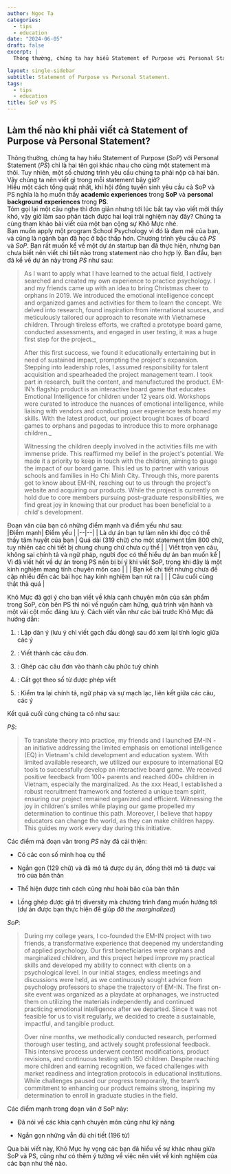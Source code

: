 ```yaml
---
author: Ngọc Tạ
categories:
  - tips
  - education
date: "2024-06-05"
draft: false 
excerpt: |
  Thông thường, chúng ta hay hiểu Statement of Purpose với Personal Statement chỉ là hai tên gọi khác nhau cho cùng một statement mà thôi. Tuy nhiên, một số chương trình yêu cầu chúng ta phải nộp cả hai bản. Vậy chúng ta nên viết gì trong mỗi statement bây giờ?

layout: single-sidebar
subtitle: Statement of Purpose vs Personal Statement.
tags:
  - tips
  - education
title: SoP vs PS
---
```


## Làm thế nào khi phải viết cả Statement of Purpose và Personal Statement?

Thông thường, chúng ta hay hiểu Statement of Purpose (*SoP*) với Personal Statement (*PS*) chỉ là hai tên gọi khác nhau cho cùng một statement mà thôi. Tuy nhiên, một số chương trình yêu cầu chúng ta phải nộp cả hai bản. Vậy chúng ta nên viết gì trong mỗi statement bây giờ?  
Hiểu một cách tổng quát nhất, khi hội đồng tuyển sinh yêu cầu cả SoP và PS nghĩa là họ muốn thấy  **academic experiences**  trong  **SoP** và  **personal background experiences**  trong **PS**.  
Tóm gọi lại một câu nghe thì đơn giản nhưng tới lúc bắt tay vào viết mới thấy khó, vậy giờ làm sao phân tách được hai loại trải nghiệm này đây? Chúng ta cùng tham khảo bài viết của một bạn cộng sự Khô Mực nhé.  
Bạn muốn apply một program School Psychology vì đó là đam mê của bạn, và cũng là ngành bạn đã học ở bậc thấp hơn. Chương trình yêu cầu cả *PS* và *SoP*. Bạn rất muốn kể về một dự án startup bạn đã thực hiện, nhưng bạn chưa biết nên viết chi tiết nào trong statement nào cho hợp lý. Ban đầu, bạn đã kể về dự án này trong *PS* như sau:  

> As I want to apply what I have learned to the actual field, I actively
> searched and created my own experience to practice psychology. I and
> my friends came up with an idea to bring Christmas cheer to orphans in
> 2019. We introduced the emotional intelligence concept and organized games and activities for them to learn the concept. We delved into
> research, found inspiration from international sources, and
> meticulously tailored our approach to resonate with Vietnamese
> children. Through tireless efforts, we crafted a prototype board game,
> conducted assessments, and engaged in user testing, it was a huge
> first step for the project._
> 
> After this first success, we found it educationally entertaining but
> in need of sustained impact, prompting the project's expansion.
> Stepping into leadership roles, I assumed responsibility for talent
> acquisition and spearheaded the project management team. I took part
> in research, built the content, and manufactured the product. EM-IN’s
> flagship product is an interactive board game that educates Emotional
> Intelligence for children under 12 years old. Workshops were curated
> to introduce the nuances of emotional intelligence, while liaising
> with vendors and conducting user experience tests honed my skills.
> With the latest product, our project brought boxes of board games to
> orphans and pagodas to introduce this to more orphanage children._
> 
> Witnessing the children deeply involved in the activities fills me
> with immense pride. This reaffirmed my belief in the project's
> potential. We made it a priority to keep in touch with the children,
> aiming to gauge the impact of our board game. This led us to partner
> with various schools and families in Ho Chi Minh City. Through this,
> more parents got to know about EM-IN, reaching out to us through the
> project's website and acquiring our products. While the project is
> currently on hold due to core members pursuing post-graduate
> responsibilities, we find great joy in knowing that our product has
> been beneficial to a child's development.

Đoạn văn của bạn có những điểm mạnh và điểm yếu như sau:  
|Điểm mạnh| Điểm yếu |
|--|--|
| Là dự án bạn tự làm nên khi đọc có thể thấy tâm huyết của bạn | Quá dài (319 chữ) cho một statement tầm 800 chữ, tuy nhiên các chi tiết bị chung chung chứ chưa cụ thể |
| Viết trọn vẹn câu, không sai chính tả và ngữ pháp, người đọc có thể hiểu dự án bạn muốn kể | Vì đã viết hết về dự án trong PS nên bị bí ý khi viết SoP, trong khi đây là một kinh nghiệm mang tính chuyên môn cao |
| | Bạn kể chi tiết nhưng chưa đề cập nhiều đến các bài học hay kinh nghiệm bạn rút ra |
| | Câu cuối cùng thật thà quá |

Khô Mực đã gợi ý cho bạn viết về khía cạnh chuyên môn của sản phẩm trong SoP, còn bên PS thì nói về nguồn cảm hứng, quá trình vận hành và một vài cột mốc đáng lưu ý. Cách viết vẫn như các bài trước Khô Mực đã hướng dẫn:

1. : Lập dàn ý (lưu ý chỉ viết gạch đầu dòng) sau đó xem lại tính logic giữa các ý

2. : Viết thành các câu đơn.

3. : Ghép các câu đơn vào thành câu phức tuỳ chỉnh

4. : Cắt gọt theo số từ được phép viết

5. : Kiểm tra lại chính tả, ngữ pháp và sự mạch lạc, liên kết giữa các câu, các ý  

Kết quả cuối cùng chúng ta có như sau:

*PS*:  

> To translate theory into practice, my friends and I launched EM-IN - an initiative addressing the limited emphasis on emotional
> intelligence (EQ) in Vietnam's child development and education system.
> With limited available research, we utilized our exposure to
> international EQ tools to successfully develop an interactive board
> game. We received positive feedback from 100+ parents and reached 400+
> children in Vietnam, especially the marginalized. As the xxx Head, I
> established a robust recruitment framework and fostered a unique team
> spirit, ensuring our project remained organized and efficient.
> Witnessing the joy in children's smiles while playing our game
> propelled my determination to continue this path. Moreover, I believe
> that happy educators can change the world, as they can make children
> happy. This guides my work every day during this initiative.

Các điểm mà đoạn văn trong *PS* này đã cải thiện:

- Có các con số minh hoạ cụ thể

- Ngắn gọn (129 chữ) và đã mô tả được dự án, đồng thời mô tả được vai trò của bản thân

- Thể hiện được tính cách cũng như hoài bão của bản thân

- Lồng ghép được giá trị diversity mà chương trình đang muốn hướng tới (dự án được bạn thực hiện để giúp đỡ  _the marginalized_)

*SoP*:  

> During my college years, I co-founded the EM-IN project with two friends, a transformative experience that deepened my understanding of
> applied psychology. Our first beneficiaries were orphans and
> marginalized children, and this project helped improve my practical
> skills and developed my ability to connect with clients on a
> psychological level. In our initial stages, endless meetings and
> discussions were held, as we continuously sought advice from
> psychology professors to shape the trajectory of EM-IN. The first
> on-site event was organized as a playdate at orphanages, we instructed
> them on utilizing the materials independently and continued practicing
> emotional intelligence after we departed. Since it was not feasible
> for us to visit regularly, we decided to create a sustainable,
> impactful, and tangible product.
> 
> Over nine months, we methodically conducted research, performed thorough user testing, and actively sought professional feedback. This
> intensive process underwent content modifications, product revisions,
> and continuous testing with 150 children. Despite reaching more
> children and earning recognition, we faced challenges with market
> readiness and integration protocols in educational institutions. While
> challenges paused our progress temporarily, the team’s commitment to
> enhancing our product remains strong, inspiring my determination to
> enroll in graduate studies in the field.

Các điểm mạnh trong đoạn văn ở SoP này:

- Đã nói về các khía cạnh chuyên môn cũng như kỹ năng

- Ngắn gọn những vẫn đủ chi tiết (196 từ)

Qua bài viết này, Khô Mực hy vọng các bạn đã hiểu về sự khác nhau giữa SoP và PS, cũng như có thêm ý tưởng về việc nên viết về kinh nghiệm của các bạn như thế nào.
